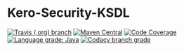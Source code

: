 # Kero-Security-KSDL
[![Travis (.org) branch](https://img.shields.io/travis/Rednoll/kero-security-ksdl/master)](https://travis-ci.org/github/Rednoll/kero-security-ksdl)
[![Maven Central](https://img.shields.io/maven-central/v/com.github.rednoll/kero-security-ksdl)](https://search.maven.org/artifact/com.github.rednoll/kero-security-ksdl)
[![Code Coverage](https://img.shields.io/codecov/c/github/Rednoll/kero-security-ksdl/master)](https://codecov.io/gh/Rednoll/kero-security-ksdl?branch=master)
[![Language grade: Java](https://img.shields.io/lgtm/grade/java/g/Rednoll/kero-security-ksdl.svg?logo=lgtm&logoWidth=18)](https://lgtm.com/projects/g/Rednoll/kero-security-ksdl/context:java)
[![Codacy branch grade](https://img.shields.io/codacy/grade/53c735e7ba8b4b43907feb03bcb312bd/master)](https://app.codacy.com/gh/Rednoll/kero-security-ksdl/dashboard)
